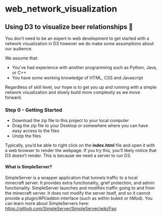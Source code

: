 # web_network_visualization

## Using D3 to visualize beer relationships :beers:

You don’t need to be an expert in web development to get started with a network visualization in D3 however we do make some assumptions about our audience.

We assume that:
* You’ve had experience with another programming such as Python, Java, or C++
* You have some working knowledge of HTML, CSS and Javascript

Regardless of skill level, our hope is to get you up and running with a simple network visualization and slowly build more complexity as we move forward.

### Step 0 - Getting Started
* Download the zip file to this project to your local computer
* Drag the zip file to your Desktop or somewhere where you can have easy access to the files
* Unzip the files	

Typically, you’d be able to right click on the **index.html** file and open it with a web browser to render the webpage. If you try this, you’ll likely notice that D3 doesn’t render. This is because we need a server to run D3.

#### What is SimpleServer?
SimpleServer is a wrapper application that tunnels traffic to a local minecraft server. It provides extra functionality, grief protection, and admin functionality. SimpleServer launches and modifies traffic going to and from the minecraft server. It does not modify the server itself, and so it cannot provide a plugin/API/addon interface (such as within bukkit or hMod). 
You can learn more about SimpleServers here: https://github.com/SimpleServer/SimpleServer/wiki/Faq

